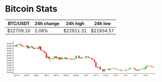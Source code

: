 # Bitcoin Stats

BTC/USDT|24h change|24h high|24h low|
|---|---|---|---|
|$22709.10|2.08%|$22911.31|$21934.57|

<img src="./chart.svg">
